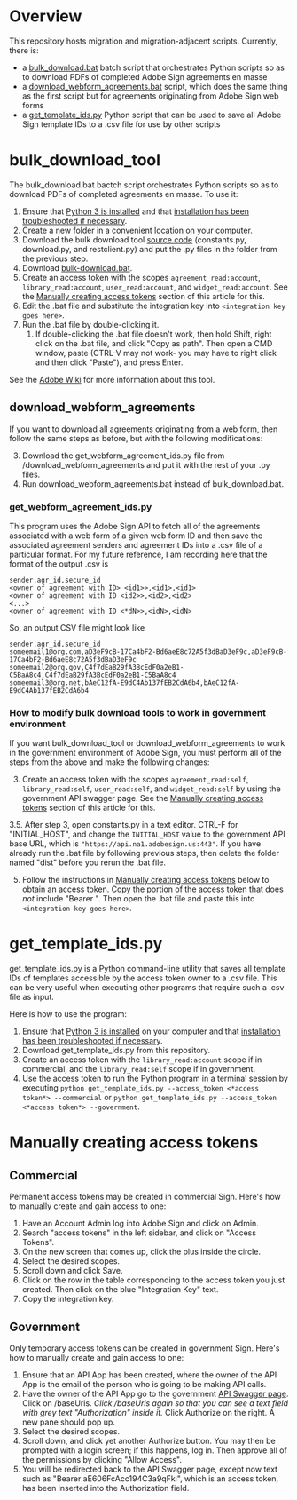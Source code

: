 # Overview

This repository hosts migration and migration-adjacent scripts. Currently, there is:

* a [bulk_download.bat](#bulk_download_tool) batch script that orchestrates Python scripts so as to download PDFs of completed Adobe Sign agreements en masse
* a [download_webform_agreements.bat](#download_webform_agreements) script, which does the same thing as the first script but for agreements originating from Adobe Sign web forms
* a [get_template_ids.py](#get_template_idspy) Python script that can be used to save all Adobe Sign template IDs to a .csv file for use by other scripts

# bulk_download_tool

The bulk_download.bat bactch script orchestrates Python scripts so as to download PDFs of completed agreements en masse. To use it:

1. Ensure that [Python 3 is installed](https://adobe.sharepoint.com/:w:/s/AdobeSignLFS/ESC8FsATJxxNgljjfXCEmYIByHZqOM_XVohwH4z42f1K8g?e=Os7C7M) and that [installation has been troubleshooted if necessary](https://adobe.sharepoint.com/:w:/s/AdobeSignLFS/EWu0H2SnfohPqEPtmSI6K9QBw_UlWZ3i0chHbX977l6yoA?e=lNDdbK).
2. Create a new folder in a convenient location on your computer.
3. Download the bulk download tool [source code](https://git.corp.adobe.com/Adobesign/download-tools/tree/main/agreements/src) (constants.py, download.py, and restclient.py) and put the .py files in the folder from the previous step.
4. Download [bulk-download.bat](https://adobe.sharepoint.com/:u:/s/AdobeSignLFS/EQf3d2-WMtdOlZblCQaazkQBcE_iHNwVIEkBs6NnCx0hiA?e=7MK1Df).
5. Create an access token with the scopes `agreement_read:account`, `library_read:account`, `user_read:account`, and `widget_read:account`. See the [Manually creating access tokens](#manually-creating-access-tokens) section of this article for this.
6. Edit the .bat file and substitute the integration key into `<integration key goes here>`. 
7. Run the .bat file by double-clicking it.
   1. If double-clicking the .bat file doesn't work, then hold Shift, right click on the .bat file, and click "Copy as path". Then open a CMD window, paste (CTRL-V may not work- you may have to right click and then click "Paste"), and press Enter.

See the [Adobe Wiki](https://wiki.corp.adobe.com/pages/viewpage.action?spaceKey=ES&title=Updated+Bulk+Agreement+Download+Tool) for more information about this tool.

## download_webform_agreements

If you want to download all agreements originating from a web form, then follow the same steps as before, but with the following modifications:

3. Download the get_webform_agreement_ids.py file from /download_webform_agreements and put it with the rest of your .py files.
4. Run download_webform_agreements.bat instead of bulk_download.bat.

### get_webform_agreement_ids.py

This program uses the Adobe Sign API to fetch all of the agreements associated with a web form of a given web form ID and then save the associated agreement senders and agreement IDs into a .csv file of a particular format. For my future reference, I am recording here that the format of the output .csv is 

```
sender,agr_id,secure_id 
<owner of agreement with ID> <id1>>,<id1>,<id1> 
<owner of agreement with ID <id2>>,<id2>,<id2> 
<...> 
<owner of agreement with ID <*dN>>,<idN>,<idN> 
```

So, an output CSV file might look like 

```
sender,agr_id,secure_id 
someemail1@org.com,aD3eF9cB-17Ca4bF2-Bd6aeE8c72A5f3dBaD3eF9c,aD3eF9cB-17Ca4bF2-Bd6aeE8c72A5f3dBaD3eF9c 
someemail2@org.gov,C4f7dEaB29fA3BcEdF0a2eB1-C5BaA8c4,C4f7dEaB29fA3BcEdF0a2eB1-C5BaA8c4
someemail3@org.net,bAeC12fA-E9dC4Ab137fEB2CdA6b4,bAeC12fA-E9dC4Ab137fEB2CdA6b4
```

### How to modify bulk download tools to work in government environment

If you want bulk_download_tool or download_webform_agreements to work in the government environment of Adobe Sign, you must perform all of the steps from the above and make the following changes:

3. Create an access token with the scopes `agreement_read:self`, `library_read:self`, `user_read:self`, and `widget_read:self` by using the government API swagger page. See the [Manually creating access tokens](#manually-creating-access-tokens) section of this article for this.

3.5. After step 3, open constants.py in a text editor. CTRL-F for "INITIAL_HOST", and change the `INITIAL_HOST` value to the government API base URL, which is `"https://api.na1.adobesign.us:443"`. If you have already run the .bat file by following previous steps, then delete the folder named "dist" before you rerun the .bat file.

5. Follow the instructions in [Manually creating access tokens](#manually-creating-access-tokens) below to obtain an access token. Copy the portion of the access token that does *not* include "Bearer ". Then open the .bat file and paste this into `<integration key goes here>`.

# get_template_ids.py

get_template_ids.py is a Python command-line utility that saves all template IDs of templates accessible by the access token owner to a .csv file. This can be very useful when executing other programs that require such a .csv file as input.

Here is how to use the program:

1. Ensure that [Python 3 is installed](https://adobe.sharepoint.com/:w:/s/AdobeSignLFS/ESC8FsATJxxNgljjfXCEmYIByHZqOM_XVohwH4z42f1K8g?e=Os7C7M) on your computer and that [installation has been troubleshooted if necessary](https://adobe.sharepoint.com/:w:/s/AdobeSignLFS/EWu0H2SnfohPqEPtmSI6K9QBw_UlWZ3i0chHbX977l6yoA?e=lNDdbK).
2. Download get_template_ids.py from this repository.
3. Create an access token with the `library_read:account` scope if in commercial, and the `library_read:self` scope if in government.
4. Use the access token to run the Python program in a terminal session by executing `python get_template_ids.py --access_token <*access token*> --commercial` or `python get_template_ids.py --access_token <*access token*> --government`.

# Manually creating access tokens

## Commercial

Permanent access tokens may be created in commercial Sign. Here's how to manually create and gain access to one:

1. Have an Account Admin log into Adobe Sign and click on Admin.
2. Search "access tokens" in the left sidebar, and click on "Access Tokens".
3. On the new screen that comes up, click the plus inside the circle.
4. Select the desired scopes.
5. Scroll down and click Save.
6. Click on the row in the table corresponding to the access token you just created. Then click on the blue "Integration Key" text.
7. Copy the integration key.

## Government

Only temporary access tokens can be created in government Sign. Here's how to manually create and gain access to one:

1. Ensure that an API App has been created, where the owner of the API App is the email of the person who is going to be making API calls.
2. Have the owner of the API App go to the government [API Swagger page](https://secure.na1.adobesign.us/public/docs/restapi/v6#!). Click on /baseUris. *Click /baseUris again so that you can see a text field with grey text "Authorization" inside it.* Click Authorize on the right. A new pane should pop up.
3. Select the desired scopes.
4. Scroll down, and click yet another Authorize button. You may then be prompted with a login screen; if this happens, log in. Then approve all of the permissions by clicking "Allow Access".
5. You will be redirected back to the API Swagger page, except now text such as "Bearer aE606FcAcc194C3a9qFkl", which is an access token, has been inserted into the Authorization field.
